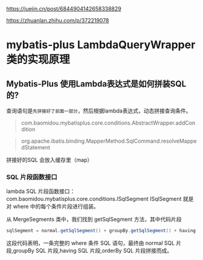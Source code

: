 
<https://juejin.cn/post/6844904142658338829>

<https://zhuanlan.zhihu.com/p/372219078>

# mybatis-plus LambdaQueryWrapper类的实现原理


## Mybatis-Plus 使用Lambda表达式是如何拼装SQL的?


查询语句是`先拼接好了前面一部分`，然后根据lambda表达式，动态拼接查询条件。

> com.baomidou.mybatisplus.core.conditions.AbstractWrapper.addCondition

> org.apache.ibatis.binding.MapperMethod.SqlCommand.resolveMappedStatement


拼接好的SQL 会放入缓存里（map）

### SQL 片段函数接口

lambda SQL 片段函数接口：com.baomidou.mybatisplus.core.conditions.ISqlSegment
ISqlSegment 就是对 where 中的每个条件片段进行组装。

从 MergeSegments 类中，我们找到 getSqlSegment 方法，其中代码片段
```java
sqlSegment = normal.getSqlSegment() + groupBy.getSqlSegment() + having.getSqlSegment() + orderBy.getSqlSegment()
```
这段代码表明，一条完整的 where 条件 SQL 语句，最终由 normal SQL 片段,groupBy SQL 片段,having SQL 片段,orderBy SQL 片段拼接而成。

